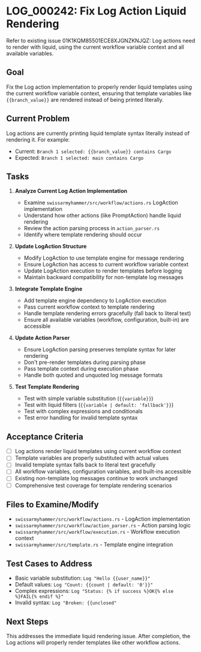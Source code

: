 # LOG_000242: Fix Log Action Liquid Rendering

Refer to existing issue 01K1KQM85501ECE8XJGNZKNJQZ: Log actions need to render with liquid, using the current workflow variable context and all available variables.

## Goal

Fix the Log action implementation to properly render liquid templates using the current workflow variable context, ensuring that template variables like `{{branch_value}}` are rendered instead of being printed literally.

## Current Problem

Log actions are currently printing liquid template syntax literally instead of rendering it. For example:
- Current: `Branch 1 selected: {{branch_value}} contains Cargo`
- Expected: `Branch 1 selected: main contains Cargo`

## Tasks

1. **Analyze Current Log Action Implementation**
   - Examine `swissarmyhammer/src/workflow/actions.rs` LogAction implementation
   - Understand how other actions (like PromptAction) handle liquid rendering
   - Review the action parsing process in `action_parser.rs`
   - Identify where template rendering should occur

2. **Update LogAction Structure**
   - Modify LogAction to use template engine for message rendering
   - Ensure LogAction has access to current workflow variable context
   - Update LogAction execution to render templates before logging
   - Maintain backward compatibility for non-template log messages

3. **Integrate Template Engine**
   - Add template engine dependency to LogAction execution
   - Pass current workflow context to template rendering
   - Handle template rendering errors gracefully (fall back to literal text)
   - Ensure all available variables (workflow, configuration, built-in) are accessible

4. **Update Action Parser**
   - Ensure LogAction parsing preserves template syntax for later rendering
   - Don't pre-render templates during parsing phase
   - Pass template context during execution phase
   - Handle both quoted and unquoted log message formats

5. **Test Template Rendering**
   - Test with simple variable substitution (`{{variable}}`)
   - Test with liquid filters (`{{variable | default: 'fallback'}}`)
   - Test with complex expressions and conditionals
   - Test error handling for invalid template syntax

## Acceptance Criteria

- [ ] Log actions render liquid templates using current workflow context
- [ ] Template variables are properly substituted with actual values
- [ ] Invalid template syntax falls back to literal text gracefully
- [ ] All workflow variables, configuration variables, and built-ins accessible
- [ ] Existing non-template log messages continue to work unchanged
- [ ] Comprehensive test coverage for template rendering scenarios

## Files to Examine/Modify

- `swissarmyhammer/src/workflow/actions.rs` - LogAction implementation
- `swissarmyhammer/src/workflow/action_parser.rs` - Action parsing logic
- `swissarmyhammer/src/workflow/execution.rs` - Workflow execution context
- `swissarmyhammer/src/template.rs` - Template engine integration

## Test Cases to Address

- Basic variable substitution: `Log "Hello {{user_name}}"`
- Default values: `Log "Count: {{count | default: '0'}}"`
- Complex expressions: `Log "Status: {% if success %}OK{% else %}FAIL{% endif %}"`
- Invalid syntax: `Log "Broken: {{unclosed"`

## Next Steps

This addresses the immediate liquid rendering issue. After completion, the Log actions will properly render templates like other workflow actions.